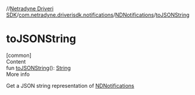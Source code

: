 //[Netradyne Driveri SDK](../../index.md)/[com.netradyne.driverisdk.notifications](../index.md)/[NDNotifications](index.md)/[toJSONString](to-j-s-o-n-string.md)



# toJSONString  
[common]  
Content  
fun [toJSONString](to-j-s-o-n-string.md)(): [String](https://kotlinlang.org/api/latest/jvm/stdlib/kotlin/-string/index.html)  
More info  


Get a JSON string representation of [NDNotifications](index.md)

  



